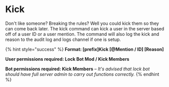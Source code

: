 # Kick

Don't like someone? Breaking the rules? Well you could kick them so they can come back later. The kick command can kick a user in the server based off of a user ID or a user mention. The command will also log the kick and reason to the audit log and logs channel if one is setup.

{% hint style="success" %}
**Format: \[prefix\]Kick \[@Mention / ID\] \[Reason\]**

**User permissions required: Lock Bot Mod / Kick Members**

**Bot permissions required: Kick Members** – _It's advised that lock bot should have full server admin to carry out functions correctly._
{% endhint %}


